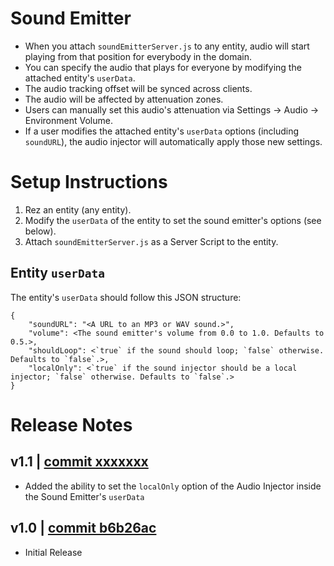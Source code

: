 # Sound Emitter
- When you attach `soundEmitterServer.js` to any entity, audio will start playing from that position for everybody in the domain.
- You can specify the audio that plays for everyone by modifying the attached entity's `userData`.
- The audio tracking offset will be synced across clients.
- The audio will be affected by attenuation zones.
- Users can manually set this audio's attenuation via Settings -> Audio -> Environment Volume.
- If a user modifies the attached entity's `userData` options (including `soundURL`), the audio injector will automatically apply those new settings.

# Setup Instructions
1. Rez an entity (any entity).
2. Modify the `userData` of the entity to set the sound emitter's options (see below).
3. Attach `soundEmitterServer.js` as a Server Script to the entity.

## Entity `userData`
The entity's `userData` should follow this JSON structure:
```
{
    "soundURL": "<A URL to an MP3 or WAV sound.>",
    "volume": <The sound emitter's volume from 0.0 to 1.0. Defaults to 0.5.>,
    "shouldLoop": <`true` if the sound should loop; `false` otherwise. Defaults to `false`.>,
    "localOnly": <`true` if the sound injector should be a local injector; `false` otherwise. Defaults to `false`.>
}
```

# Release Notes
## v1.1 | [commit xxxxxxx](https://github.com/highfidelity/hifi-content/commits/b6b26ac)
- Added the ability to set the `localOnly` option of the Audio Injector inside the Sound Emitter's `userData`

## v1.0 | [commit b6b26ac](https://github.com/highfidelity/hifi-content/commits/b6b26ac)
- Initial Release